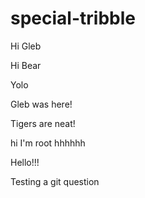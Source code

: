 # special-tribble


Hi Gleb

Hi Bear

Yolo

Gleb was here!

Tigers are neat!

hi I'm root hhhhhh

Hello!!!


Testing a git question 